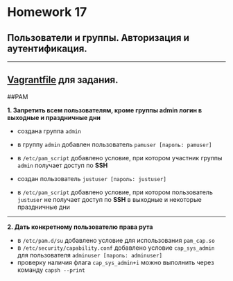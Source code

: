 # Homework 17

## Пользователи и группы. Авторизация и аутентификация.
-------------
[Vagrantfile](./Vagrantfile) для задания.
-------------

##PAM

**1. Запретить всем пользователям, кроме группы admin логин в выходные и праздничные дни**

- создана группа ```admin```
- в группу ```admin``` добавлен пользователь ```pamuser [пароль: pamuser]```
- в ```/etc/pam_script``` добавлено условие, при котором участник группы ```admin``` получает доступ по **SSH**

- создан пользователь ```justuser [пароль: justuser]```
- в ```/etc/pam_script``` добавлено условие, при котором пользователь ```justuser``` не получает доступ по **SSH** в выходные и некоторые праздничные дни
-------------
**2. Дать конкретному пользователю права рута**

- в ```/etc/pam.d/su``` добавлено условие для использования ```pam_cap.so```
- в ```/etc/security/capability.conf``` добавлено условие ```cap_sys_admin``` для  пользователя ```adminuser [пароль: adminuser]```
- проверку наличия флага ```cap_sys_admin+i``` можно выполнить через команду ```capsh --print```
